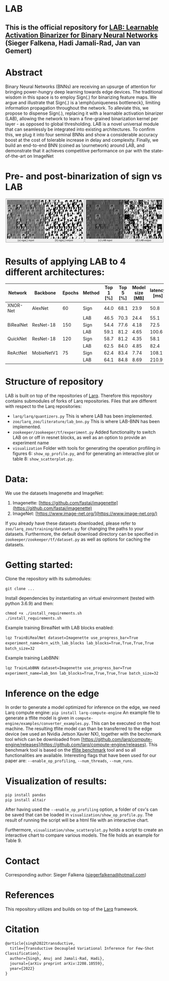 # LAB
## This is the official repository for [LAB: Learnable Activation Binarizer for Binary Neural Networks](arxiv_link)<br> (Sieger Falkena, Hadi Jamali-Rad, Jan van Gemert)

<!-- [![PWC](https://img.shields.io/endpoint.svg?url=https://paperswithcode.com/badge/transductive-decoupled-variational-inference/few-shot-image-classification-on-mini-5)](https://paperswithcode.com/sota/few-shot-image-classification-on-mini-5?p=transductive-decoupled-variational-inference) -->

# Abstract
Binary Neural Networks (BNNs) are receiving an upsurge of attention for bringing power-hungry deep learning towards edge devices. The traditional wisdom in this space is to employ Sign(.) for binarizing feature maps. We argue and illustrate that Sign(.) is a \emph{uniqueness bottleneck}, limiting information propagation throughout the network. To alleviate this, we propose to dispense Sign(.), replacing it with a learnable activation binarizer (LAB), allowing the network to learn a fine-grained binarization kernel per layer - as opposed to global thresholding. LAB is a novel universal module that can seamlessly be integrated into existing architectures. To confirm this, we plug it into four seminal BNNs and show a considerable accuracy boost at the cost of tolerable increase in delay and complexity. Finally, we build an end-to-end BNN (coined as \ournetwork) around LAB, and demonstrate that it achieves competitive performance on par with the state-of-the-art on ImageNet

# Pre- and post-binarization of sign vs LAB
<p align="center">
<img src="imgs/l1_comparison.png" width="700" >
</p>

# Results of applying LAB to 4 different architectures:

| Network   | Backbone   | Epochs | Method | Top 1 [%] | Top 5 [%] | Model size [MB] | latency [ms] |
|-----------|------------|--------|--------|-----------|-----------|-----------------|--------------|
| XNOR-Net  | AlexNet    | 60     | Sign   | 44.0      | 68.1      | 23.9            | 50.8         |
|           |            |        | LAB    | 46.5      | 70.3      | 24.4            | 55.1         |
| BiRealNet | ResNet-18  | 150    | Sign   | 54.4      | 77.6      | 4.18            | 72.5         |
|           |            |        | LAB    | 59.1      | 81.2      | 4.65            | 100.6        |
| QuickNet  | ResNet-18  | 120    | Sign   | 58.7      | 81.2      | 4.35            | 58.1         |
|           |            |        | LAB    | 62.5      | 84.0      | 4.85            | 82.4         |
| ReActNet  | MobieNetV1 | 75     | Sign   | 62.4      | 83.4      | 7.74            | 108.1        |
|           |            |        | LAB    | 64.1      | 84.8      | 8.69            | 210.9        |

# Structure of repository
LAB is built on top of the repositories of [Larq](https://github.com/larq). Therefore this repository contains submodules of forks of Larq repositories. Files that are different with respect to the Larq repositories:
* `larq/larq/quantizers.py` This is where LAB has been implemented.
* `zoo/larq_zoo/literature/lab_bnn.py` This is where LAB-BNN has been implemented.
* `zookeeper/zookeeper/tf/experiment.py` Added functionality to switch LAB on or off in resnet blocks, as well as an option to provide an experiment name
* `visualization` Folder with tools for generating the operation profiling in figures 6: `show_op_profile.py`, and for generating an interactive plot or table 8: `show_scatterplot.py`.


# Data:
We use the datasets Imagenette and ImageNet:
1. Imagenette: [https://github.com/fastai/imagenette](https://github.com/fastai/imagenette)
2. ImageNet: [https://www.image-net.org/](https://www.image-net.org/)

If you already have these datasets downloaded, please refer to `zoo/larq_zoo/training/datasets.py` for changing the paths to your datasets. Furthermore, the default download directory can be specified in `zookeeper/zookeeper/tf/dataset.py` as well as options for caching the datasets.

# Getting started:
Clone the repository with its submodules:

`git clone ...`

Install dependencies by instantiating an virtual environment (tested with python 3.6.9) and then:
``` 
chmod +x ./install_requirements.sh
./install_requirements.sh
```

Example training BirealNet with LAB blocks enabled:

`lqz TrainBiRealNet dataset=Imagenette use_progress_bar=True experiment_name=brn_with_lab_blocks lab_blocks=True,True,True,True batch_size=32` 

Example training LabBNN:

`lqz TrainLabBNN dataset=Imagenette use_progress_bar=True experiment_name=lab_bnn lab_blocks=True,True,True,True batch_size=32` 
# Inference on the edge
In order to generate a model optimized for inference on the edge, we need Larq compute engine: `pip install larq-compute-engine`
An example file to generate a tflite model is given in `compute-engine/examples/converter_examples.py`. This can be executed on the host machine.
The resulting tflite model can than be transferred to the edge device (we used an Nvidia Jetson Xavier NX), together with the bechnmark tool which can be downloaded from [https://github.com/larq/compute-engine/releases](https://github.com/larq/compute-engine/releases).
This benchmark tool is based on the [tflite benchmark](https://www.tensorflow.org/lite/performance/measurement) tool and so all functionalities are available. Interesting flags that have been used for our paper are: `--enable_op_profiling`, `--num_threads`, `--num_runs`.


# Visualization of results:
``` 
pip install pandas
pip install altair

```

After having used the `--enable_op_profiling` option, a folder of csv's can be saved that can be loaded in `visualization/show_op_profile.py`. The result of running the script will be a html file with an interactive chart.

Furthermore, `visualization/show_scatterplot.py` holds a script to create an interactive chart to compare various models. The file holds an example for Table 9.
# Contact
Corresponding author: Sieger Falkena (<siegerfalkena@hotmail.com>)

# References
This repository utilizes and builds on top of the [Larq](https://github.com/larq) framework.

# Citation

```(bibtex)
@article{singh2022transductive,
  title={Transductive Decoupled Variational Inference for Few-Shot Classification},
  author={Singh, Anuj and Jamali-Rad, Hadi},
  journal={arXiv preprint arXiv:2208.10559},
  year={2022}
}
```